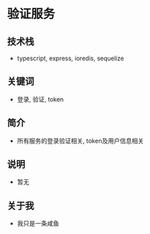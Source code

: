 # 验证服务
## 技术栈
- typescript, express, ioredis, sequelize
## 关键词
- 登录, 验证, token
## 简介
- 所有服务的登录验证相关, token及用户信息相关
## 说明
- 暂无
## 关于我
- 我只是一条咸鱼
